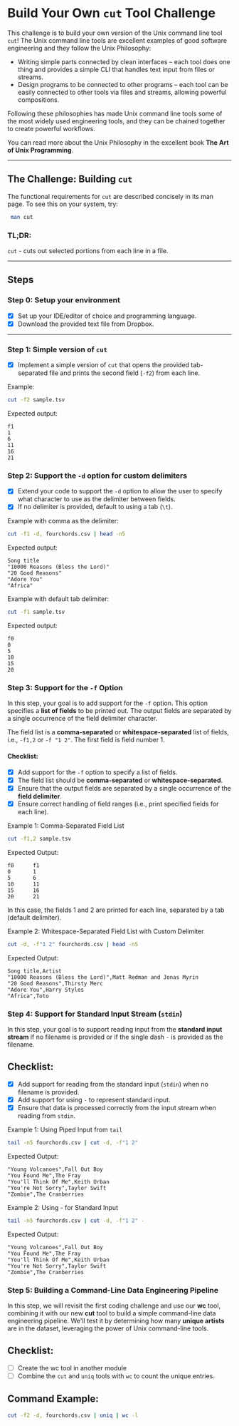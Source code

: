 # Build Your Own `cut` Tool Challenge

This challenge is to build your own version of the Unix command line tool `cut`! The Unix command line tools are excellent examples of good software engineering and they follow the Unix Philosophy:

- Writing simple parts connected by clean interfaces – each tool does one thing and provides a simple CLI that handles text input from files or streams.
- Design programs to be connected to other programs – each tool can be easily connected to other tools via files and streams, allowing powerful compositions.

Following these philosophies has made Unix command line tools some of the most widely used engineering tools, and they can be chained together to create powerful workflows.

You can read more about the Unix Philosophy in the excellent book **The Art of Unix Programming**.

---

## The Challenge: Building `cut`

The functional requirements for `cut` are described concisely in its man page. To see this on your system, try:

```bash
 man cut
 ```

### TL;DR:
`cut` - cuts out selected portions from each line in a file.

---

## Steps

### Step 0: Setup your environment
- [x] Set up your IDE/editor of choice and programming language.
- [x] Download the provided text file from Dropbox.

---

### Step 1: Simple version of `cut`
- [x] Implement a simple version of `cut` that opens the provided tab-separated file and prints the second field (`-f2`) from each line.

Example:
```bash
cut -f2 sample.tsv
```

Expected output:
```
f1
1
6
11
16
21
```

### Step 2: Support the `-d` option for custom delimiters
- [x] Extend your code to support the `-d` option to allow the user to specify what character to use as the delimiter between fields.
- [x] If no delimiter is provided, default to using a tab (`\t`).

Example with comma as the delimiter:
```bash
cut -f1 -d, fourchords.csv | head -n5
```

Expected output:
```
Song title
"10000 Reasons (Bless the Lord)"
"20 Good Reasons"
"Adore You"
"Africa"
```

Example with default tab delimiter:
```bash
cut -f1 sample.tsv
```

Expected output:
```
f0
0
5
10
15
20
```


### Step 3: Support for the `-f` Option

In this step, your goal is to add support for the `-f` option. This option specifies a **list of fields** to be printed out. The output fields are separated by a single occurrence of the field delimiter character.

The field list is a **comma-separated** or **whitespace-separated** list of fields, i.e., `-f1,2` or `-f "1 2"`. The first field is field number 1.

#### Checklist:

- [x] Add support for the `-f` option to specify a list of fields.
- [x] The field list should be **comma-separated** or **whitespace-separated**.
- [x] Ensure that the output fields are separated by a single occurrence of the **field delimiter**.
- [x] Ensure correct handling of field ranges (i.e., print specified fields for each line).

Example 1: Comma-Separated Field List

```bash
cut -f1,2 sample.tsv
```

Expected Output:
```
f0      f1
0       1
5       6
10      11
15      16
20      21
```

In this case, the fields 1 and 2 are printed for each line, separated by a tab (default delimiter).

Example 2: Whitespace-Separated Field List with Custom Delimiter

```bash
cut -d, -f"1 2" fourchords.csv | head -n5
```

Expected Output:
```
Song title,Artist
"10000 Reasons (Bless the Lord)",Matt Redman and Jonas Myrin
"20 Good Reasons",Thirsty Merc
"Adore You",Harry Styles
"Africa",Toto
```

### Step 4: Support for Standard Input Stream (`stdin`)

In this step, your goal is to support reading input from the **standard input stream** if no filename is provided or if the single dash `-` is provided as the filename.

## Checklist:
- [x] Add support for reading from the standard input (`stdin`) when no filename is provided.
- [x] Add support for using `-` to represent standard input.
- [x] Ensure that data is processed correctly from the input stream when reading from `stdin`.

Example 1: Using Piped Input from `tail`

```bash
tail -n5 fourchords.csv | cut -d, -f"1 2"
```

Expected Output:
```
"Young Volcanoes",Fall Out Boy
"You Found Me",The Fray
"You'll Think Of Me",Keith Urban
"You're Not Sorry",Taylor Swift
"Zombie",The Cranberries
```

Example 2: Using - for Standard Input

```bash
tail -n5 fourchords.csv | cut -d, -f"1 2" -
```

Expected Output:
```
"Young Volcanoes",Fall Out Boy
"You Found Me",The Fray
"You'll Think Of Me",Keith Urban
"You're Not Sorry",Taylor Swift
"Zombie",The Cranberries
```

### Step 5: Building a Command-Line Data Engineering Pipeline

In this step, we will revisit the first coding challenge and use our **wc** tool, combining it with our new **cut** tool to build a simple command-line data engineering pipeline. We'll test it by determining how many **unique artists** are in the dataset, leveraging the power of Unix command-line tools.

## Checklist:
- [ ] Create the wc tool in another module
- [ ] Combine the `cut` and `uniq` tools with `wc` to count the unique entries.

## Command Example:

```bash
cut -f2 -d, fourchords.csv | uniq | wc -l
